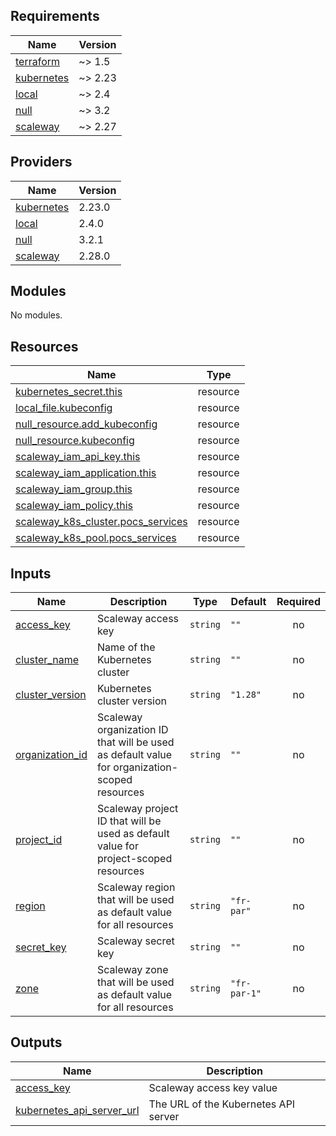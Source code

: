 ## Requirements

| Name | Version |
|------|---------|
| <a name="requirement_terraform"></a> [terraform](#requirement\_terraform) | ~> 1.5 |
| <a name="requirement_kubernetes"></a> [kubernetes](#requirement\_kubernetes) | ~> 2.23 |
| <a name="requirement_local"></a> [local](#requirement\_local) | ~> 2.4 |
| <a name="requirement_null"></a> [null](#requirement\_null) | ~> 3.2 |
| <a name="requirement_scaleway"></a> [scaleway](#requirement\_scaleway) | ~> 2.27 |

## Providers

| Name | Version |
|------|---------|
| <a name="provider_kubernetes"></a> [kubernetes](#provider\_kubernetes) | 2.23.0 |
| <a name="provider_local"></a> [local](#provider\_local) | 2.4.0 |
| <a name="provider_null"></a> [null](#provider\_null) | 3.2.1 |
| <a name="provider_scaleway"></a> [scaleway](#provider\_scaleway) | 2.28.0 |

## Modules

No modules.

## Resources

| Name | Type |
|------|------|
| [kubernetes_secret.this](https://registry.terraform.io/providers/hashicorp/kubernetes/latest/docs/resources/secret) | resource |
| [local_file.kubeconfig](https://registry.terraform.io/providers/hashicorp/local/latest/docs/resources/file) | resource |
| [null_resource.add_kubeconfig](https://registry.terraform.io/providers/hashicorp/null/latest/docs/resources/resource) | resource |
| [null_resource.kubeconfig](https://registry.terraform.io/providers/hashicorp/null/latest/docs/resources/resource) | resource |
| [scaleway_iam_api_key.this](https://registry.terraform.io/providers/scaleway/scaleway/latest/docs/resources/iam_api_key) | resource |
| [scaleway_iam_application.this](https://registry.terraform.io/providers/scaleway/scaleway/latest/docs/resources/iam_application) | resource |
| [scaleway_iam_group.this](https://registry.terraform.io/providers/scaleway/scaleway/latest/docs/resources/iam_group) | resource |
| [scaleway_iam_policy.this](https://registry.terraform.io/providers/scaleway/scaleway/latest/docs/resources/iam_policy) | resource |
| [scaleway_k8s_cluster.pocs_services](https://registry.terraform.io/providers/scaleway/scaleway/latest/docs/resources/k8s_cluster) | resource |
| [scaleway_k8s_pool.pocs_services](https://registry.terraform.io/providers/scaleway/scaleway/latest/docs/resources/k8s_pool) | resource |

## Inputs

| Name | Description | Type | Default | Required |
|------|-------------|------|---------|:--------:|
| <a name="input_access_key"></a> [access\_key](#input\_access\_key) | Scaleway access key | `string` | `""` | no |
| <a name="input_cluster_name"></a> [cluster\_name](#input\_cluster\_name) | Name of the Kubernetes cluster | `string` | `""` | no |
| <a name="input_cluster_version"></a> [cluster\_version](#input\_cluster\_version) | Kubernetes cluster version | `string` | `"1.28"` | no |
| <a name="input_organization_id"></a> [organization\_id](#input\_organization\_id) | Scaleway organization ID that will be used as default value for organization-scoped resources | `string` | `""` | no |
| <a name="input_project_id"></a> [project\_id](#input\_project\_id) | Scaleway project ID that will be used as default value for project-scoped resources | `string` | `""` | no |
| <a name="input_region"></a> [region](#input\_region) | Scaleway region that will be used as default value for all resources | `string` | `"fr-par"` | no |
| <a name="input_secret_key"></a> [secret\_key](#input\_secret\_key) | Scaleway secret key | `string` | `""` | no |
| <a name="input_zone"></a> [zone](#input\_zone) | Scaleway zone that will be used as default value for all resources | `string` | `"fr-par-1"` | no |

## Outputs

| Name | Description |
|------|-------------|
| <a name="output_access_key"></a> [access\_key](#output\_access\_key) | Scaleway access key value |
| <a name="output_kubernetes_api_server_url"></a> [kubernetes\_api\_server\_url](#output\_kubernetes\_api\_server\_url) | The URL of the Kubernetes API server |
